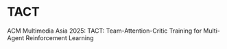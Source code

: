 # TACT
ACM Multimedia Asia 2025: TACT: Team-Attention-Critic Training for Multi-Agent Reinforcement Learning
